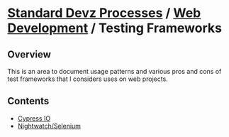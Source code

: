 # [Standard Devz Processes](../../README.md) / [Web Development](../README.md) / Testing Frameworks

## Overview

This is an area to document usage patterns and various pros and cons of test frameworks that I considers uses on web projects.

## Contents

* [Cypress IO](cypress.md)
* [Nightwatch/Selenium](nightwatch.md)
